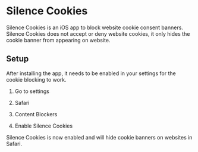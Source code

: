 # Silence Cookies

Silence Cookies is an iOS app to block website cookie consent banners. Silence Cookies does not accept or deny website cookies, it only hides the cookie banner from appearing on website.

## Setup

After installing the app, it needs to be enabled in your settings for the cookie blocking to work.

1. Go to settings

2. Safari

3. Content Blockers

4. Enable Silence Cookies

Silence Cookies is now enabled and will hide cookie banners on websites in Safari.

